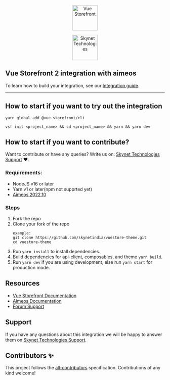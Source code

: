 <div align="center">
  <img src="https://user-images.githubusercontent.com/1626923/137092657-fb398d20-b592-4661-a1f9-4135db0b61d5.png" alt="Vue Storefront" height="80px" />
</div><p align="center">
<a href="http://www.skynettechnologies.com"><img src="https://www.skynettechnologies.com/sites/default/files/web-development%20company-in-usa.svg" alt="Skynet Technologies" height="80px"></a>
</p>

## Vue Storefront 2 integration with aimeos

To learn how to build your integration, see our [Integration guide](https://docs.vuestorefront.io/v2/integrate/integration-guide.html).

------

<!-- ALL-CONTRIBUTORS-BADGE:START - Do not remove or modify this section -->
<!-- ALL-CONTRIBUTORS-BADGE:END -->


## How to start if you want to try out the integration

```
yarn global add @vue-storefront/cli
```
```
vsf init <project_name> && cd <project_name> && yarn && yarn dev
```

## How to start if you want to contribute?
Want to contribute or have any queries? Write us on: [Skynet Technologies Support](mailto:aimeos@skynettechnologies.com) ❤️.

### Requirements:
- NodeJS v16 or later
- Yarn v1 or later(npm not supprted yet)
- [Aimeos 2022.10](https://aimeos.org/docs/2022.x/frontend/jsonapi/)

### Steps
1. Fork the repo
2. Clone your fork of the repo
    ```
    example:
    git clone https://github.com/skynetindia/vuestore-theme.git
    cd vuestore-theme
    ```
3. Run `yarn install` to install dependencies.
4. Build dependencies for api-client, composables, and theme `yarn build`.
5. Run `yarn dev` if you are using development, else run `yarn start` for production mode.

## Resources

- [Vue Storefront Documentation](https://docs.vuestorefront.io/v2/)
- [Aimeos Documentation](https://aimeos.org/docs/2022.x/frontend/jsonapi/)
- [Forum Support](https://aimeos.org/help/)

## Support

If you have any questions about this integration we will be happy to answer them on [Skynet Technologies Support](mailto:aimeos@skynettechnologies.com).

## Contributors ✨

<!-- ALL-CONTRIBUTORS-LIST:START - Do not remove or modify this section -->

<!-- ALL-CONTRIBUTORS-LIST:END -->

This project follows the [all-contributors](https://github.com/all-contributors/all-contributors) specification. Contributions of any kind welcome!
